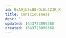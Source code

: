 ```yaml
---
id: BsA9jbSxU8rOiGL4ZJR_K
title: Consciousness
desc: ''
updated: 1643723096368
created: 1643723096368
---
```


